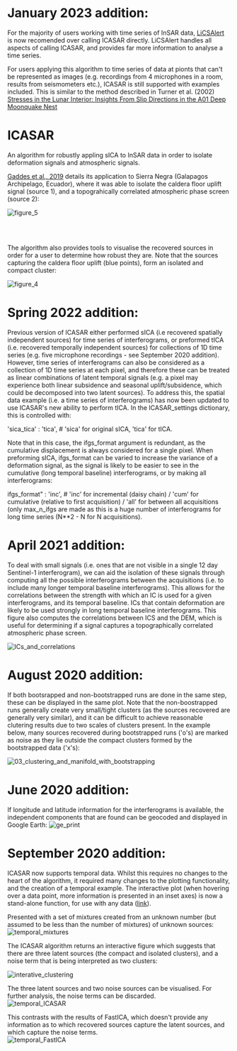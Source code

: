 # January 2023 addition:
For the majority of users working with time series of InSAR data, [LiCSAlert](https://github.com/matthew-gaddes/LiCSAlert) is now recomended over calling ICASAR directly.  LiCSAlert handles all aspects of calling ICASAR, and provides far more information to analyse a time series.  

For users applying this algorithm to time series of data at pionts that can't be represented as images (e.g. recordings from 4 microphones in a room, results from seismometers etc.), ICASAR is still supported with examples included.  This is similar to the method described in Turner et al. (2002) [Stresses in the Lunar Interior: Insights From Slip Directions in the A01 Deep Moonquake Nest](https://agupubs.onlinelibrary.wiley.com/doi/full/10.1029/2022JE007364)


# ICASAR
An algorithm for robustly appling sICA to InSAR data in order to isolate deformation signals and atmospheric signals.  

[Gaddes et al., 2019](https://agupubs.onlinelibrary.wiley.com/doi/abs/10.1029/2019JB017519) details its application to Sierra Negra (Galapagos Archipelago, Ecuador), where it was able to isolate the caldera floor uplift signal (source 1), and a topograhically correlated atmospheric phase screen (source 2):


![figure_5](https://user-images.githubusercontent.com/10498635/75799672-4c892c80-5d70-11ea-80a1-749aac2b89d2.png)

<br><br/>

The algorithm also provides tools to visualise the recovered sources in order for a user to determine how robust they are.  Note that the sources capturing the caldera floor uplift (blue points), form an isolated and compact cluster:

![figure_4](https://user-images.githubusercontent.com/10498635/75799539-206dab80-5d70-11ea-9ebe-5ebdd5cf94af.png)


# Spring 2022 addition:
Previous version of ICASAR either performed sICA (i.e recovered spatially independent sources) for time series of interferograms, or preformed tICA (i.e. recovered temporally independent sources) for collections of 1D time series (e.g. five microphone recordings - see September 2020 addition).  However, time series of interferograms can also be considered as a collection of 1D time series at each pixel, and therefore these can be treated as linear combinations of latent temporal signals (e.g. a pixel may experience both linear subsidence and seasonal uplift/subsidence, which could be decomposed into two latent sources).  To address this, the spatial data example (i.e. a time series of interferograms) has now been updated to use ICASAR's new ability to perform tICA.  In the ICASAR_settings dictionary, this is controlled with:

'sica_tica'         : 'tica',                        # 'sica' for original sICA, 'tica' for tICA.  

Note that in this case, the ifgs_format argument is redundant, as the cumulative displacement is always considered for a single pixel.  When preforming sICA, ifgs_format can be varied to increase the variance of a deformation signal, as the signal is likely to be easier to see in the cumulative (long temporal baseline) interferograms, or by making all interferograms:

ifgs_format" : 'inc',                       # 'inc' for incremental (daisy chain) / 'cum' for cumulative (relative to first acquisition) / 'all' for between all acquisitions (only max_n_ifgs are made as this is a huge number of interferograms for long time series (N**2 - N for N acquisitions).   



# April 2021 addition:
To deal with small signals (i.e. ones that are not visible in a single 12 day Sentinel-1 interferogram), we can aid the isolation of these signals through computing all the possible interferograms between the acquisitions (i.e. to include many longer temporal baseline interferograms).  This allows for the correlations between the strength with which an IC is used for a given interferograms, and its temporal baseline.  ICs that contain deformation are likely to be used strongly in long temporal baseline interferograms.  This figure also computes the correlations between ICS and the DEM, which is useful for determining if a signal captures a topographically correlated atmospheric phase screen.  

![ICs_and_correlations](https://user-images.githubusercontent.com/10498635/115881889-2034e180-a444-11eb-8eb2-4e090653413c.png)


# August 2020 addition:
If both bootsrapped and non-bootstrapped runs are done in the same step, these can be displayed in the same plot.  Note that the non-boostrapped runs generally create very small/tight clusters (as the sources recovered are generally very similar), and it can be difficult to achieve reasonable clutering results due to two scales of clusters present.  In the example below, many sources recovered during bootstrapped runs ('o's) are marked as noise as they lie outside the compact clusters formed by the bootstrapped data ('x's):

![03_clustering_and_manifold_with_bootstrapping](https://user-images.githubusercontent.com/10498635/91584350-6afc6900-e94a-11ea-856b-59f78f799814.png)

# June 2020 addition:
If longitude and latitude information for the interferograms is available, the independent components that are found can be geocoded and displayed in Google Earth:
![ge_print](https://user-images.githubusercontent.com/10498635/84274640-02aaa200-ab28-11ea-80e1-ed5e21f26528.jpg)


# September 2020 addition:
ICASAR now supports temporal data.  Whilst this requires no changes to the heart of the algorithm, it required many changes to the plotting functionality, and the creation of a temporal example.  The interactive plot (when hovering over a data point, more information is presented in an inset axes) is now a stand-alone function, for use with any data ([link](https://github.com/matthew-gaddes/interactive_2d_plot)).  

Presented with a set of mixtures created from an unknown number (but assumed to be less than the number of mixtures) of unknown sources:
![temporal_mixtures](https://user-images.githubusercontent.com/10498635/93112344-cdc26400-f6af-11ea-95b3-aedbae3bf095.png)

The ICASAR algorithm returns an interactive figure which suggests that there are three latent sources (the compact and isolated clusters), and a noise term that is being interpreted as two clusters:

![interative_clustering](https://user-images.githubusercontent.com/10498635/93112519-05c9a700-f6b0-11ea-815f-5781f369d2af.gif)

The three latent sources and two noise sources can be visualised.  For further analysis, the noise terms can be discarded.  
![temporal_ICASAR](https://user-images.githubusercontent.com/10498635/93112719-3ad5f980-f6b0-11ea-857e-eea2d94cbfe7.png)

This contrasts with the results of FastICA, which doesn't provide any information as to which recovered sources capture the latent sources, and which capture the noise terms.  
![temporal_FastICA](https://user-images.githubusercontent.com/10498635/93112914-7244a600-f6b0-11ea-8447-6ac3a45705fb.png)

